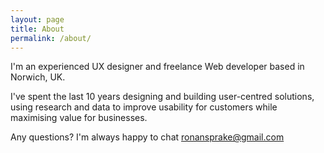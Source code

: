 ```yaml
---
layout: page
title: About
permalink: /about/
---
```


I'm an experienced UX designer and freelance Web developer based in Norwich, UK.

I've spent the last 10 years designing and building user-centred solutions, using research and data to improve usability for customers while maximising value for businesses.

Any questions? I'm always happy to chat [ronansprake@gmail.com](mailto:ronansprake@gmail.com)
